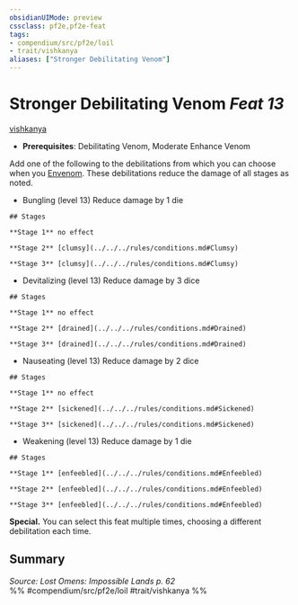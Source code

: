 ```yaml
---
obsidianUIMode: preview
cssclass: pf2e,pf2e-feat
tags:
- compendium/src/pf2e/loil
- trait/vishkanya
aliases: ["Stronger Debilitating Venom"]
---
```

# Stronger Debilitating Venom  *Feat 13*  
[vishkanya](../../Rules/traits/vishkanya-loil.md)  

- **Prerequisites**: Debilitating Venom, Moderate Enhance Venom

Add one of the following to the debilitations from which you can choose when you [Envenom](../../Rules/actions/envenom-loil.md). These debilitations reduce the damage of all stages as noted.

- Bungling (level 13) Reduce damage by 1 die

```ad-inline-affliction
## Stages

**Stage 1** no effect

**Stage 2** [clumsy](../../../rules/conditions.md#Clumsy)

**Stage 3** [clumsy](../../../rules/conditions.md#Clumsy)
```

- Devitalizing (level 13) Reduce damage by 3 dice

```ad-inline-affliction
## Stages

**Stage 1** no effect

**Stage 2** [drained](../../../rules/conditions.md#Drained)

**Stage 3** [drained](../../../rules/conditions.md#Drained)
```

- Nauseating (level 13) Reduce damage by 2 dice

```ad-inline-affliction
## Stages

**Stage 1** no effect

**Stage 2** [sickened](../../../rules/conditions.md#Sickened)

**Stage 3** [sickened](../../../rules/conditions.md#Sickened)
```

- Weakening (level 13) Reduce damage by 1 die

```ad-inline-affliction
## Stages

**Stage 1** [enfeebled](../../../rules/conditions.md#Enfeebled)

**Stage 2** [enfeebled](../../../rules/conditions.md#Enfeebled)

**Stage 3** [enfeebled](../../../rules/conditions.md#Enfeebled)
```

**Special.** You can select this feat multiple times, choosing a different debilitation each time.

## Summary

*Source: Lost Omens: Impossible Lands p. 62*  
%% #compendium/src/pf2e/loil #trait/vishkanya %%
